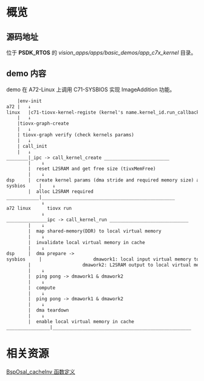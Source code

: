 # 概览

## 源码地址

位于 **PSDK_RTOS** 的 _vision_apps/apps/basic_demos/app_c7x_kernel_ 目录。

## demo 内容

demo 在 A72-Linux 上调用 C71-SYSBIOS 实现 ImageAddition 功能。

```txt
	|env-init 
a72	|   ↓
linux   |c71-tiovx-kernel-registe (kernel's name.kernel_id.run_callback.init_callback.deinit_callback...)
 	|   ↓
 	|tiovx-graph-create
 	|   ↓
	| tiovx-graph verify (check kernels params)
	|   ↓
	| call_init
	|   ↓
________|_ipc -> call_kernel_create ________________________
	    |    ↓
	    |  reset L2SRAM and get free size (tivxMemFree)
	    |    ↓
dsp	    |  create kernel params (dma stride and required memory size) and runtime dma handler
sysbios	    |    ↓
	    |  alloc L2SRAM required
____________|_________________________________________________
	         ↓
a72 linux      tiovx run
	         ↓
_______________ipc -> call_kernel_run _____________________________
		|    ↓
		|  map shared-memory(DDR) to local virtual memory
		|    ↓
		|  invalidate local virtual memory in cache
		|    ↓
dsp		|  dma prepare -> 
sysbios		|                   dmawork1: local input virtual memory to L2SRAM
		|                   dmawork2: L2SRAM output to local virtual memory
		|    ↓
		|  ping pong -> dmawork1 & dmawork2
		|    ↓
		|  compute
		|    ↓
		|  ping pong -> dmawork1 & dmawork2
		|    ↓
		|  dma teardown
		|    ↓
		|  enable local virtual memory in cache
________________|___________________________________________________
```

# 相关资源

[BspOsal_cacheInv 函数定义](https://stash.phytec.com/projects/TIRTOS/repos/vps-phytec/raw/include/osal/bsp_osal.h?at=9578f41030d77df55597e96cb26487094d1842c2)